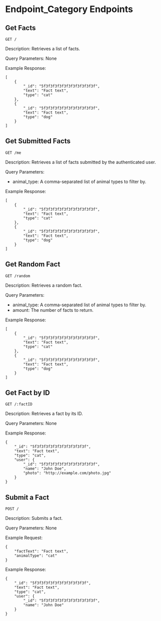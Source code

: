 # Endpoint_Category Endpoints

## Get Facts

```
GET /
```
Description: Retrieves a list of facts.

Query Parameters: None

Example Response: 
```
[
    {
        "_id": "5f3f3f3f3f3f3f3f3f3f3f3f",
        "text": "Fact text",
        "type": "cat"
    },
    {
        "_id": "5f3f3f3f3f3f3f3f3f3f3f3f",
        "text": "Fact text",
        "type": "dog"
    }
]
```

## Get Submitted Facts

```
GET /me
```
Description: Retrieves a list of facts submitted by the authenticated user.

Query Parameters: 
- animal_type: A comma-separated list of animal types to filter by.

Example Response: 
```
[
    {
        "_id": "5f3f3f3f3f3f3f3f3f3f3f3f",
        "text": "Fact text",
        "type": "cat"
    },
    {
        "_id": "5f3f3f3f3f3f3f3f3f3f3f3f",
        "text": "Fact text",
        "type": "dog"
    }
]
```

## Get Random Fact

```
GET /random
```
Description: Retrieves a random fact.

Query Parameters: 
- animal_type: A comma-separated list of animal types to filter by.
- amount: The number of facts to return.

Example Response: 
```
[
    {
        "_id": "5f3f3f3f3f3f3f3f3f3f3f3f",
        "text": "Fact text",
        "type": "cat"
    },
    {
        "_id": "5f3f3f3f3f3f3f3f3f3f3f3f",
        "text": "Fact text",
        "type": "dog"
    }
]
```

## Get Fact by ID

```
GET /:factID
```
Description: Retrieves a fact by its ID.

Query Parameters: None

Example Response: 
```
{
    "_id": "5f3f3f3f3f3f3f3f3f3f3f3f",
    "text": "Fact text",
    "type": "cat",
    "user": {
        "_id": "5f3f3f3f3f3f3f3f3f3f3f3f",
        "name": "John Doe",
        "photo": "http://example.com/photo.jpg"
    }
}
```

## Submit a Fact

```
POST /
```
Description: Submits a fact.

Query Parameters: None

Example Request: 
```
{
    "factText": "Fact text",
    "animalType": "cat"
}
```

Example Response: 
```
{
    "_id": "5f3f3f3f3f3f3f3f3f3f3f3f",
    "text": "Fact text",
    "type": "cat",
    "user": {
        "_id": "5f3f3f3f3f3f3f3f3f3f3f3f",
        "name": "John Doe"
    }
}
```